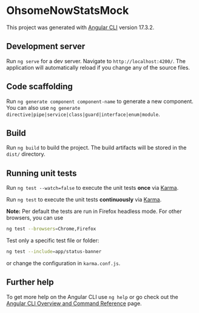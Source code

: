 # OhsomeNowStatsMock

This project was generated with [Angular CLI](https://github.com/angular/angular-cli) version 17.3.2.

## Development server

Run `ng serve` for a dev server. Navigate to `http://localhost:4200/`. The application will automatically reload if you change any of the source files.

## Code scaffolding

Run `ng generate component component-name` to generate a new component. You can also use `ng generate directive|pipe|service|class|guard|interface|enum|module`.

## Build

Run `ng build` to build the project. The build artifacts will be stored in the `dist/` directory.

## Running unit tests

Run `ng test --watch=false` to execute the unit tests __once__ via [Karma](https://karma-runner.github.io).

Run `ng test` to execute the unit tests __continuously__ via [Karma](https://karma-runner.github.io).

__Note:__ Per default the tests are run in Firefox headless mode. For other browsers, you can use

```bash
ng test --browsers=Chrome,Firefox
```

Test only a specific test file or folder:

```bash
ng test --include=app/status-banner
```

or change the configuration in `karma.conf.js`.

## Further help

To get more help on the Angular CLI use `ng help` or go check out the [Angular CLI Overview and Command Reference](https://angular.io/cli) page.
